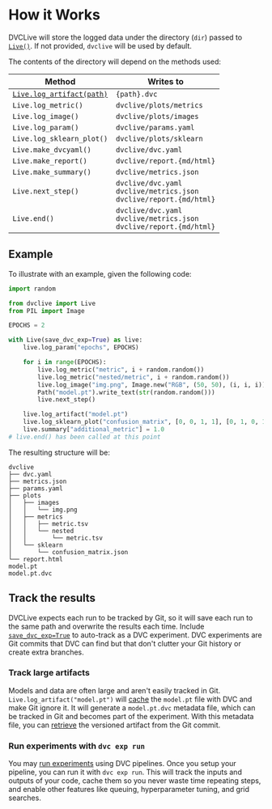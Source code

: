 # How it Works

DVCLive will store the logged data under the directory (`dir`) passed to
[`Live()`](/doc/dvclive/api-reference/live). If not provided, `dvclive` will be
used by default.

The contents of the directory will depend on the methods used:

| Method                                                                    | Writes to                                                                  |
| ------------------------------------------------------------------------- | -------------------------------------------------------------------------- |
| [`Live.log_artifact(path)`](/doc/dvclive/api-reference/live/log_artifact) | `{path}.dvc`                                                               |
| `Live.log_metric()`                                                       | `dvclive/plots/metrics`                                                    |
| `Live.log_image()`                                                        | `dvclive/plots/images`                                                     |
| `Live.log_param()`                                                        | `dvclive/params.yaml`                                                      |
| `Live.log_sklearn_plot()`                                                 | `dvclive/plots/sklearn`                                                    |
| `Live.make_dvcyaml()`                                                     | `dvclive/dvc.yaml`                                                         |
| `Live.make_report()`                                                      | `dvclive/report.{md/html}`                                                 |
| `Live.make_summary()`                                                     | `dvclive/metrics.json`                                                     |
| `Live.next_step()`                                                        | `dvclive/dvc.yaml`<br>`dvclive/metrics.json`<br>`dvclive/report.{md/html}` |
| `Live.end()`                                                              | `dvclive/dvc.yaml`<br>`dvclive/metrics.json`<br>`dvclive/report.{md/html}` |

## Example

To illustrate with an example, given the following code:

```python
import random

from dvclive import Live
from PIL import Image

EPOCHS = 2

with Live(save_dvc_exp=True) as live:
    live.log_param("epochs", EPOCHS)

    for i in range(EPOCHS):
        live.log_metric("metric", i + random.random())
        live.log_metric("nested/metric", i + random.random())
        live.log_image("img.png", Image.new("RGB", (50, 50), (i, i, i)))
        Path("model.pt").write_text(str(random.random()))
        live.next_step()

    live.log_artifact("model.pt")
    live.log_sklearn_plot("confusion_matrix", [0, 0, 1, 1], [0, 1, 0, 1])
    live.summary["additional_metric"] = 1.0
# live.end() has been called at this point
```

The resulting structure will be:

```
dvclive
├── dvc.yaml
├── metrics.json
├── params.yaml
├── plots
│   ├── images
│   │   └── img.png
│   ├── metrics
│   │   ├── metric.tsv
│   │   └── nested
│   │       └── metric.tsv
│   └── sklearn
│       └── confusion_matrix.json
└── report.html
model.pt
model.pt.dvc
```

## Track the results

DVCLive expects each run to be tracked by Git, so it will save each run to the
same path and overwrite the results each time. Include
[`save_dvc_exp=True`](/doc/dvclive/api-reference/live#parameters) to auto-track
as a <abbr>DVC experiment</abbr>. DVC experiments are Git commits that DVC can
find but that don't clutter your Git history or create extra branches.

### Track large artifacts

Models and data are often large and aren't easily tracked in Git.
`Live.log_artifact("model.pt")` will
[cache](/doc/start/data-management/data-versioning) the `model.pt` file with DVC
and make Git ignore it. It will generate a `model.pt.dvc` metadata file, which
can be tracked in Git and becomes part of the experiment. With this metadata
file, you can [retrieve](/doc/start/data-management/data-versioning#retrieving)
the versioned artifact from the Git commit.

### Run experiments with `dvc exp run`

You may
[run experiments](/doc/user-guide/experiment-management/running-experiments)
using DVC <abbr>pipelines</abbr>. Once you setup your pipeline, you can run it
with `dvc exp run`. This will track the inputs and outputs of your code, cache
them so you never waste time repeating steps, and enable other features like
queuing, hyperparameter tuning, and grid searches.
